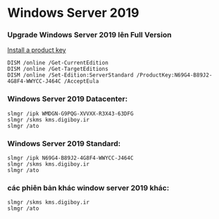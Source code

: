 # Windows Server 2019

### Upgrade Windows Server 2019 lên Full Version
[Install a product key](https://docs.microsoft.com/en-us/windows-server/get-started/kms-client-activation-keys#install-a-product-key)
```
DISM /online /Get-CurrentEdition
DISM /online /Get-TargetEditions
DISM /online /Set-Edition:ServerStandard /ProductKey:N69G4-B89J2-4G8F4-WWYCC-J464C /AcceptEula
```


### Windows Server 2019 Datacenter:

```
slmgr /ipk WMDGN-G9PQG-XVVXX-R3X43-63DFG
slmgr /skms kms.digiboy.ir
slmgr /ato
```
 

### Windows Server 2019 Standard:

```
slmgr /ipk N69G4-B89J2-4G8F4-WWYCC-J464C
slmgr /skms kms.digiboy.ir
slmgr /ato
```
 

### các phiên bản khác window server 2019 khác:

```
slmgr /skms kms.digiboy.ir
slmgr /ato
```

